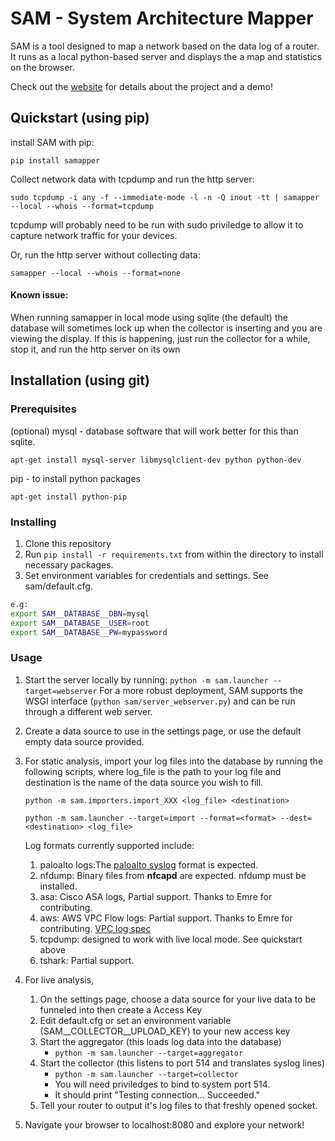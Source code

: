 # SAM - System Architecture Mapper

SAM is a tool designed to map a network based on the data log of a router.
It runs as a local python-based server and displays the a map and statistics on the browser.

Check out the [website](http://sam.centralus.cloudapp.azure.com) for details about the project and a demo!

## Quickstart (using pip)

install SAM with pip:

    pip install samapper
    
Collect network data with tcpdump and run the http server:

    sudo tcpdump -i any -f --immediate-mode -l -n -Q inout -tt | samapper --local --whois --format=tcpdump
    
  tcpdump will probably need to be run with sudo priviledge to allow it to capture network traffic for your devices. 

Or, run the http server without collecting data:

    samapper --local --whois --format=none


#### Known issue:
When running samapper in local mode using sqlite (the default) the database will sometimes 
lock up when the collector is inserting and you are viewing the display. If this is happening,
just run the collector for a while, stop it, and run the http server on its own


## Installation (using git)

### Prerequisites
(optional) mysql - database software that will work better for this than sqlite.

    apt-get install mysql-server libmysqlclient-dev python python-dev
    
pip - to install python packages

    apt-get install python-pip

### Installing
1. Clone this repository
2. Run `pip install -r requirements.txt` from within the directory to install necessary packages.
3. Set environment variables for credentials and settings.  See sam/default.cfg.

```bash
e.g:
export SAM__DATABASE__DBN=mysql
export SAM__DATABASE__USER=root
export SAM__DATABASE__PW=mypassword
```

### Usage

1. Start the server locally by running: `python -m sam.launcher --target=webserver`  For a more robust deployment, SAM supports the WSGI interface (`python sam/server_webserver.py`) and can be run through a different web server.

2. Create a data source to use in the settings page, or use the default empty data source provided.

3. For static analysis, import your log files into the database by running the following scripts, where log_file is the path to your log file and destination is the name of the data source you wish to fill.

      `python -m sam.importers.import_XXX <log_file> <destination>`
      
      `python -m sam.launcher --target=import --format=<format> --dest=<destination> <log_file>`
      
      Log formats currently supported include:
   1. paloalto logs:The [paloalto syslog](https://www.paloaltonetworks.com/documentation/61/pan-os/pan-os/reports-and-logging/syslog-field-descriptions.html) format is expected.
   2. nfdump: Binary files from **nfcapd** are expected. nfdump must be installed.
   3. asa: Cisco ASA logs, Partial support. Thanks to Emre for contributing. 
   4. aws: AWS VPC Flow logs: Partial support. Thanks to Emre for contributing. [VPC log spec](http://docs.aws.amazon.com/AmazonVPC/latest/UserGuide/flow-logs.html#flow-log-records)
   5. tcpdump: designed to work with live local mode. See quickstart above
   6. tshark: Partial support.

4. For live analysis,
 
   1. On the settings page, choose a data source for your live data to be funneled into then create a Access Key
   2. Edit default.cfg or set an environment variable (SAM__COLLECTOR__UPLOAD_KEY) to your new access key
   3. Start the aggregator (this loads log data into the database) 
      * `python -m sam.launcher --target=aggregator`
   4. Start the collector (this listens to port 514 and translates syslog lines)
      * `python -m sam.launcher --target=collector`
      * You will need priviledges to bind to system port 514.
      * It should print "Testing connection... Succeeded." 
   5. Tell your router to output it's log files to that freshly opened socket.
   
5. Navigate your browser to localhost:8080 and explore your network!
